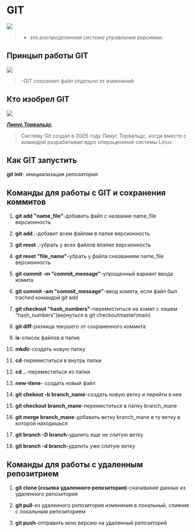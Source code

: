 # GIT 
![](https://1.bp.blogspot.com/-QOv8t_6ltJ8/XTFmY5l_8cI/AAAAAAAAS8Q/RhsLE4RN1bAnLJy7nDcfksAQVwEvF90eQCLcBGAs/s1600/gitcommandslinuxguru.png)

>- *это распределенная система управления версиями.*

## Принцып работы GIT
![](https://thumb.tildacdn.com/tild3636-3131-4637-b862-656532323637/-/format/webp/Smartiqa_git_branche.png)
>-GIT сохраняет файл отдельно от изменений

## Кто изобрел GIT
![](https://www.spiria.com/site/assets/files/4204/linus_torvalds.jpg)

**<u> Линус Торвальдс</u>**

>Систему Git создал в 2005 году Линус Торвальдс, когда вместе с командой разрабатывал ядро операционной системы Linux.

## Как GIT запустить 
**git init**- инициализация репозитория

## Команды для работы с GIT и сохранения коммитов

1. **git add "name_file"**-добавить файл с название name_file версионность

2. **git add .**-добавит всем файлам в папке версионность

3.  **git reset .**-убрать у всех файлов впапке версионность 

4. **git reset "file_name"**-убрать у файла сназванием name_file версионность

5. **git commit -m "commit_message"**-упрощенный вариант ввода комита

6. **git commit -am "commit_message"**-ввод комита, если файл был trached командой git add 

7. **git checkout "hash_numbers"**-переместиться на комит с хэшем "hash_numbers"(вернуться в git checkoutmaster\main)

8. **git diff**-разница текушего от сохраненного коммита

1. **is**-список файлов в папке

1. **mkdir**-cоздать новую папку

1. **cd**-переместиться в внутрь папки

1. **cd ..**-переместиться из папки

1. **new-itene**- создать новый файл

1. **git chekout -b branch_name**-создать новую ветку и перейти в нее

1. **git checkout branch_mane**-переместиться в папку branch_mane 

1. **git merge branch_mane**-добавить ветку branch_mane в ту ветку в которой находишься 

1. **git branch -D branch**-удалить еще не слитую ветку


1. **git branch -d branch**-удалить уже слитую ветку

## Команды для работы с удаленным репозитрием 

1. **git clone (ссылка удаленного репозитория)**-скачивание данных из удаленного репозитория

2. **git pull**-из удаленного репозитория изменения в локальный, слияние с локальным репозиторием 

1. **git push**-отправить мою версию на удаленный репозиторий
